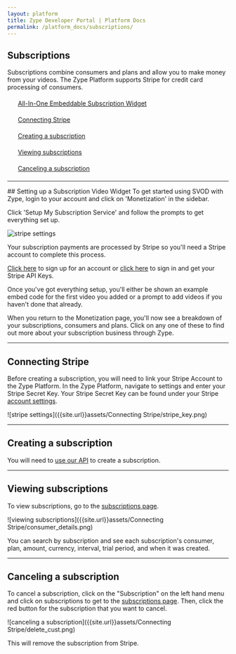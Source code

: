 ```yaml
---
layout: platform
title: Zype Developer Portal | Platform Docs
permalink: /platform_docs/subscriptions/
---
```

## Subscriptions
Subscriptions combine consumers and plans and allow you to make money from your videos.
The Zype Platform supports Stripe for credit card processing of consumers.

<div style="width: 100%;">
<div style="margin: 20px;"><span class="fa fa-file-text" style="margin-right: 4px;"></span>
<a href="#1">
All-In-One Embeddable Subscription Widget</a>
</div>
<div style="margin: 20px;"><span class="fa fa-file-text" style="margin-right: 4px;"></span>
<a href="#2">
Connecting Stripe</a>
</div>
<div style="margin: 20px;"><span class="fa fa-file-text" style="margin-right: 4px;"></span>
<a href="#3">
Creating a subscription</a>
</div>
<div style="margin: 20px;"><span class="fa fa-file-text" style="margin-right: 4px;"></span>
<a href="#4">
Viewing subscriptions</a>
</div>
<div style="margin: 20px;"><span class="fa fa-file-text" style="margin-right: 4px;"></span>
<a href="#5">
Canceling a subscription</a>
</div>
</div>

<hr id="1">
## Setting up a Subscription Video Widget
To get started using SVOD with Zype, login to your account and click on 'Monetization' in the sidebar.

Click 'Setup My Subscription Service' and follow the prompts to get everything set up.

![stripe settings]({{site.url}}assets/subscription_setup/monetization.png)

Your subscription payments are processed by Stripe so you'll need a Stripe account to complete this process.

[Click here](https://dashboard.stripe.com/register) to sign up for an account or [click here](https://dashboard.stripe.com/account/apikeys) to sign in and get your Stripe API Keys.

Once you've got everything setup, you'll either be shown an example embed code for the first video you added or a prompt to add videos if you haven't done that already.

When you return to the Monetization page, you'll now see a breakdown of your subscriptions, consumers and plans. Click on any one of these to find out more about your subscription business through Zype.

<hr id="2">

## Connecting Stripe
Before creating a subscription, you will need to link your Stripe Account to the Zype Platform.
In the Zype Platform, navigate to settings and enter your Stripe Secret Key.
Your Stripe Secret Key can be found under your Stripe [account settings](https://dashboard.stripe.com/account/apikeys).


![stripe settings]({{site.url}}assets/Connecting Stripe/stripe_key.png)

<hr id="3">

## Creating a subscription
You will need to [use our API](http://dev.zype.com/api_docs/subscriptions/) to create a subscription.

<hr id="4">

## Viewing subscriptions
To view subscriptions, go to the [subscriptions page](https://admin.zype.com/subscriptions).

![viewing subscriptions]({{site.url}}assets/Connecting Stripe/consumer_details.png)

You can search by subscription and see each subscription's consumer, plan, amount, currency,
interval, trial period, and when it was created.

<hr id="5">

## Canceling a subscription
To cancel a subscription, click on the
"Subscription" on the left hand menu and click on subscriptions to get to the [subscriptions page](https://admin.zype.com/subscriptions).
Then, click the red button for the subscription that you want to cancel.

![canceling a subscription]({{site.url}}assets/Connecting Stripe/delete_cust.png)

This will remove the subscription from Stripe.
